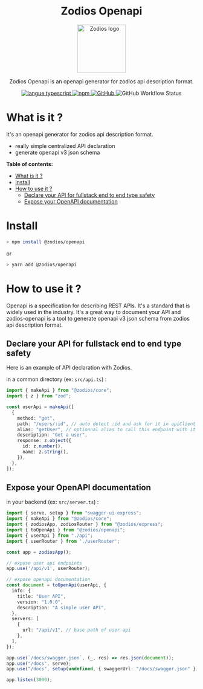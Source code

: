  <h1 align="center">Zodios Openapi</h1>
 <p align="center">
   <a href="https://github.com/ecyrbe/zodios-openapi">
     <img align="center" src="https://raw.githubusercontent.com/ecyrbe/zodios-openapi/main/docs/logo.svg" width="128px" alt="Zodios logo">
   </a>
 </p>
 <p align="center">
    Zodios Openapi is an openapi generator for zodios api description format.
    <br/>
 </p>
 
 <p align="center">
   <a href="https://www.npmjs.com/package/@zodios/openapi">
   <img src="https://img.shields.io/npm/v/@zodios/openapi.svg" alt="langue typescript">
   </a>
   <a href="https://www.npmjs.com/package/@zodios/openapi">
   <img alt="npm" src="https://img.shields.io/npm/dw/@zodios/openapi">
   </a>
   <a href="https://github.com/ecyrbe/zodios-openapi/blob/main/LICENSE">
    <img alt="GitHub" src="https://img.shields.io/github/license/ecyrbe/zodios-openapi">   
   </a>
   <img alt="GitHub Workflow Status" src="https://img.shields.io/github/workflow/status/ecyrbe/zodios-openapi/CI">
 </p>

# What is it ?

It's an openapi generator for zodios api description format.
  
- really simple centralized API declaration
- generate openapi v3 json schema
  
**Table of contents:**

- [What is it ?](#what-is-it-)
- [Install](#install)
- [How to use it ?](#how-to-use-it-)
  - [Declare your API for fullstack end to end type safety](#declare-your-api-for-fullstack-end-to-end-type-safety)
  - [Expose your OpenAPI documentation](#expose-your-openapi-documentation)

# Install

```bash
> npm install @zodios/openapi
```

or

```bash
> yarn add @zodios/openapi
```

# How to use it ?

Openapi is a specification for describing REST APIs. It's a standard that is widely used in the industry. It's a great way to document your API and zodios-openapi is a tool to generate openapi v3 json schema from zodios api description format.

## Declare your API for fullstack end to end type safety

Here is an example of API declaration with Zodios.
  
in a common directory (ex: `src/api.ts`) :

```typescript
import { makeApi } from "@zodios/core";
import { z } from "zod";

const userApi = makeApi([
  {
    method: "get",
    path: "/users/:id", // auto detect :id and ask for it in apiClient get params
    alias: "getUser", // optionnal alias to call this endpoint with it
    description: "Get a user",
    response: z.object({
      id: z.number(),
      name: z.string(),
    }),
  },
]);
```

## Expose your OpenAPI documentation


in your backend (ex: `src/server.ts`) :
```typescript
import { serve, setup } from "swagger-ui-express";
import { makeApi } from "@zodios/core";
import { zodiosApp, zodiosRouter } from "@zodios/express";
import { toOpenApi } from "@zodios/openapi";
import { userApi } from "./api";
import { userRouter } from './userRouter';

const app = zodiosApp();

// expose user api endpoints
app.use('/api/v1', userRouter);

// expose openapi documentation
const document = toOpenApi(userApi, {
  info: {
    title: "User API",
    version: "1.0.0",
    description: "A simple user API",
  },
  servers: [
    {
      url: "/api/v1", // base path of user api
    },
  ],
});

app.use(`/docs/swagger.json`, (_, res) => res.json(document));
app.use("/docs", serve);
app.use("/docs", setup(undefined, { swaggerUrl: "/docs/swagger.json" }));

app.listen(3000);
```
